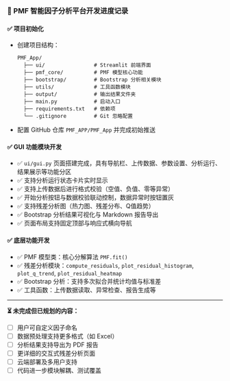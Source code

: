### 📌 PMF 智能因子分析平台开发进度记录

#### ✅ 项目初始化

- 创建项目结构：
  ```
  PMF_App/
    ├── ui/                # Streamlit 前端界面
    ├── pmf_core/          # PMF 模型核心功能
    ├── bootstrap/         # Bootstrap 分析相关模块
    ├── utils/             # 工具函数模块
    ├── output/            # 输出结果文件夹
    ├── main.py            # 启动入口
    ├── requirements.txt   # 依赖项
    └── .gitignore         # Git 忽略配置
  ```

- 配置 GitHub 仓库 `PMF_APP/PMF_App` 并完成初始推送

#### ✅ GUI 功能模块开发

- ✅ `ui/gui.py` 页面搭建完成，具有导航栏、上传数据、参数设置、分析运行、结果展示等功能分区
- ✅ 支持分析运行状态卡片实时显示
- ✅ 支持上传数据后进行格式校验（空值、负值、零等异常）
- ✅ 开始分析按钮与数据校验联动控制，数据异常时按钮置灰
- ✅ 支持残差分析图（热力图、残差分布、Q值趋势）
- ✅ Bootstrap 分析结果可视化与 Markdown 报告导出
- ✅ 页面布局支持固定顶部与响应式横向导航

#### ✅ 底层功能开发

- ✅ PMF 模型类：核心分解算法 `PMF.fit()`
- ✅ 残差分析模块：`compute_residuals`, `plot_residual_histogram`, `plot_q_trend`, `plot_residual_heatmap`
- ✅ Bootstrap 分析：支持多次拟合并统计均值与标准差
- ✅ 工具函数：上传数据读取、异常检查、报告生成等

---

**⏳ 未完成但已规划的内容：**

- [ ] 用户可自定义因子命名
- [ ] 数据预处理支持更多格式（如 Excel）
- [ ] 分析结果支持导出为 PDF 报告
- [ ] 更详细的交互式残差分析页面
- [ ] 云端部署及多用户支持
- [ ] 代码进一步模块解耦、测试覆盖
